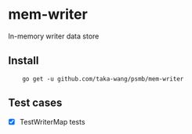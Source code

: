 # mem-writer

In-memory writer data store

## Install

```
    go get -u github.com/taka-wang/psmb/mem-writer
```

## Test cases

- [x] TestWriterMap tests